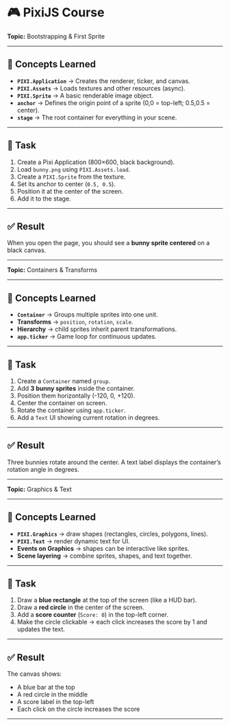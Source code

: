 # 🎮 PixiJS Course
**Topic:** Bootstrapping & First Sprite  

---

## 🔑 Concepts Learned
- **`PIXI.Application`** → Creates the renderer, ticker, and canvas.  
- **`PIXI.Assets`** → Loads textures and other resources (async).  
- **`PIXI.Sprite`** → A basic renderable image object.  
- **`anchor`** → Defines the origin point of a sprite (0,0 = top-left; 0.5,0.5 = center).  
- **`stage`** → The root container for everything in your scene.  

---

## 📝 Task
1. Create a Pixi Application (800×600, black background).  
2. Load `bunny.png` using `PIXI.Assets.load`.  
3. Create a `PIXI.Sprite` from the texture.  
4. Set its anchor to center (`0.5, 0.5`).  
5. Position it at the center of the screen.  
6. Add it to the stage. 

---

## ✅ Result
When you open the page, you should see a **bunny sprite centered** on a black canvas.  

---

**Topic:** Containers & Transforms  

---

## 🔑 Concepts Learned
- **`Container`** → Groups multiple sprites into one unit.  
- **Transforms** → `position`, `rotation`, `scale`.  
- **Hierarchy** → child sprites inherit parent transformations.  
- **`app.ticker`** → Game loop for continuous updates.  

---

## 📝 Task
1. Create a `Container` named `group`.  
2. Add **3 bunny sprites** inside the container.  
3. Position them horizontally (-120, 0, +120).  
4. Center the container on screen.  
5. Rotate the container using `app.ticker`.  
6. Add a `Text` UI showing current rotation in degrees. 

---

## ✅ Result
Three bunnies rotate around the center. A text label displays the container’s rotation angle in degrees.

---

**Topic:** Graphics & Text  

---

## 🔑 Concepts Learned
- **`PIXI.Graphics`** → draw shapes (rectangles, circles, polygons, lines).  
- **`PIXI.Text`** → render dynamic text for UI.  
- **Events on Graphics** → shapes can be interactive like sprites.  
- **Scene layering** → combine sprites, shapes, and text together.  

---

## 📝 Task
1. Draw a **blue rectangle** at the top of the screen (like a HUD bar).  
2. Draw a **red circle** in the center of the screen.  
3. Add a **score counter** (`Score: 0`) in the top-left corner.  
4. Make the circle clickable → each click increases the score by 1 and updates the text.  

---

## ✅ Result
The canvas shows:  
- A blue bar at the top  
- A red circle in the middle  
- A score label in the top-left  
- Each click on the circle increases the score  

---